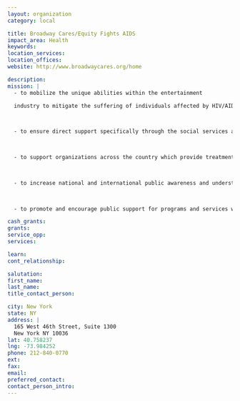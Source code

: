 ```yaml
---
layout: organization
category: local

title: Broadway Cares/Equity Fights AIDS
impact_area: Health
keywords: 
location_services: 
location_offices: 
website: http://www.broadwaycares.org/home

description: 
mission: |
  - to mobilize the unique abilities within the entertainment

  industry to mitigate the suffering of individuals affected by HIV/AIDS

  

  - to ensure direct support specifically through the social services and programs of the Actors’ Fund to all individuals in the entertainment industry affected by critical health issues, including but not limited to HIV/AIDS

  

  - to support organizations across the country which provide treatment or services for people specifically affected by HIV/AIDS and their families.

  

  - to increase national and international public awareness and understanding of hiv/aids through the creation and dissemination of educational materials and the provision of support thereof,

  

  - to promote and encourage public support for programs and services which benefit people living with HIV/AIDS

cash_grants: 
grants: 
service_opp: 
services: 

learn: 
cont_relationship: 

salutation: 
first_name: 
last_name: 
title_contact_person: 

city: New York
state: NY
address: |
  165 West 46th Street, Suite 1300     
  New York NY 10036
lat: 40.758237
lng: -73.984252
phone: 212-840-0770
ext: 
fax: 
email: 
preferred_contact: 
contact_person_intro: 
---
```


